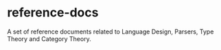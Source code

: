 # reference-docs
A set of reference documents related to Language Design, Parsers, Type Theory and Category Theory.
